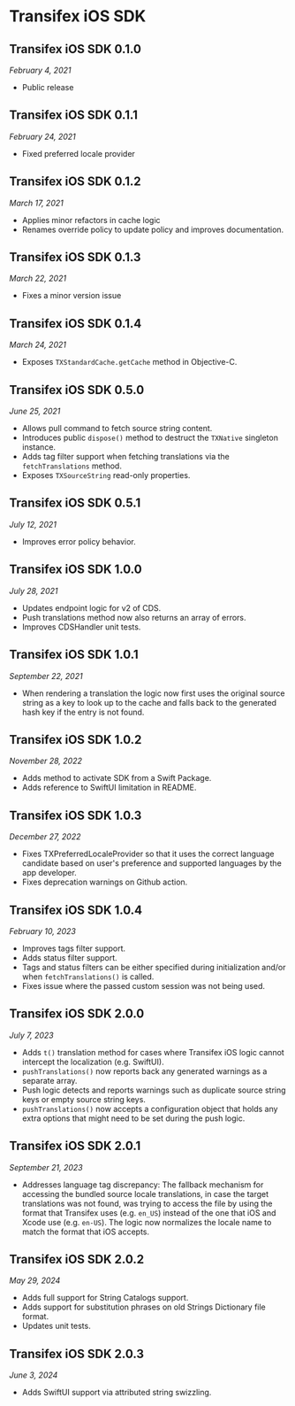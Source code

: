 # Transifex iOS SDK

## Transifex iOS SDK 0.1.0

*February 4, 2021*

- Public release

## Transifex iOS SDK 0.1.1

*February 24, 2021*

- Fixed preferred locale provider

## Transifex iOS SDK 0.1.2

*March 17, 2021*

- Applies minor refactors in cache logic
- Renames override policy to update policy and improves documentation.

## Transifex iOS SDK 0.1.3

*March 22, 2021*

- Fixes a minor version issue

## Transifex iOS SDK 0.1.4

*March 24, 2021*

- Exposes `TXStandardCache.getCache` method in Objective-C.

## Transifex iOS SDK 0.5.0

*June 25, 2021*

- Allows pull command to fetch source string content.
- Introduces public `dispose()` method to destruct the `TXNative` singleton instance.
- Adds tag filter support when fetching translations via the `fetchTranslations` method.
- Exposes `TXSourceString` read-only properties.

## Transifex iOS SDK 0.5.1

*July 12, 2021*

- Improves error policy behavior.

## Transifex iOS SDK 1.0.0

*July 28, 2021*

- Updates endpoint logic for v2 of CDS.
- Push translations method now also returns an array of errors.
- Improves CDSHandler unit tests.

## Transifex iOS SDK 1.0.1

*September 22, 2021*

- When rendering a translation the logic now first uses the original source 
string as a key to look up to the cache and falls back to the generated hash
key if the entry is not found.

## Transifex iOS SDK 1.0.2

*November 28, 2022*

- Adds method to activate SDK from a Swift Package.
- Adds reference to SwiftUI limitation in README.

## Transifex iOS SDK 1.0.3

*December 27, 2022*

- Fixes TXPreferredLocaleProvider so that it uses the correct language candidate
based on user's preference and supported languages by the app developer.
- Fixes deprecation warnings on Github action.

## Transifex iOS SDK 1.0.4

*February 10, 2023*

- Improves tags filter support.
- Adds status filter support.
- Tags and status filters can be either specified during initialization and/or
when `fetchTranslations()` is called.
- Fixes issue where the passed custom session was not being used.

## Transifex iOS SDK 2.0.0

*July 7, 2023*

- Adds `t()` translation method for cases where Transifex iOS logic cannot
intercept the localization (e.g. SwiftUI).
- `pushTranslations()` now reports back any generated warnings as a separate
array.
- Push logic detects and reports warnings such as duplicate source string keys
or empty source string keys.
- `pushTranslations()` now accepts a configuration object that holds any extra
options that might need to be set during the push logic.

## Transifex iOS SDK 2.0.1

*September 21, 2023*

- Addresses language tag discrepancy: The fallback mechanism for accessing the
bundled source locale translations, in case the target translations was not
found, was trying to access the file by using the format that Transifex uses
(e.g. `en_US`) instead of the one that iOS and Xcode use (e.g. `en-US`). The
logic now normalizes the locale name to match the format that iOS accepts.

## Transifex iOS SDK 2.0.2

*May 29, 2024*

- Adds full support for String Catalogs support.
- Adds support for substitution phrases on old Strings Dictionary file format.
- Updates unit tests.

## Transifex iOS SDK 2.0.3

*June 3, 2024*

- Adds SwiftUI support via attributed string swizzling.
